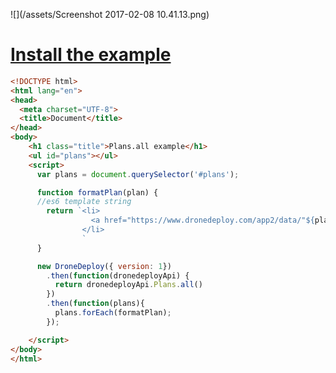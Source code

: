 ![](/assets/Screenshot 2017-02-08 10.41.13.png)

# [Install the example](https://www.dronedeploy.com/app2/applications/589b57cdc256798c1c4cd1c8/install)

```html
<!DOCTYPE html>
<html lang="en">
<head>
  <meta charset="UTF-8">
  <title>Document</title>
</head>
<body>
    <h1 class="title">Plans.all example</h1>
    <ul id="plans"></ul>
    <script>
      var plans = document.querySelector('#plans');

      function formatPlan(plan) {
      //es6 template string
        return `<li>
                  <a href="https://www.dronedeploy.com/app2/data/"${plan.id}" target="_blank">${plan.name}</a> by ${plan.username}
                </li>
                `
      }

      new DroneDeploy({ version: 1})
        .then(function(dronedeployApi) {
          return dronedeployApi.Plans.all()
        })
        .then(function(plans){
          plans.forEach(formatPlan);
        });

    </script>
</body>
</html>
```



